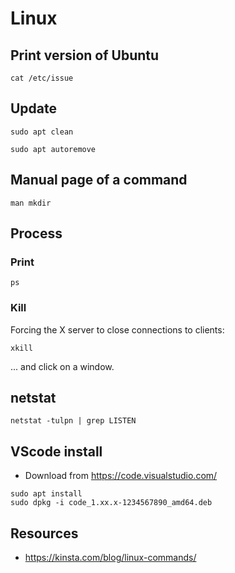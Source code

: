 # Linux

## Print version of Ubuntu

```shell
cat /etc/issue
```

## Update

```shell
sudo apt clean
```

```shell
sudo apt autoremove
```

## Manual page of a command

```shell
man mkdir
```

## Process

### Print

```shell
ps
```

### Kill

Forcing the X server to close connections to clients:

```shell
xkill
```

... and click on a window.

## netstat

```shell
netstat -tulpn | grep LISTEN
```

## VScode install

- Download from https://code.visualstudio.com/

```shell
sudo apt install
sudo dpkg -i code_1.xx.x-1234567890_amd64.deb
```

## Resources

- https://kinsta.com/blog/linux-commands/